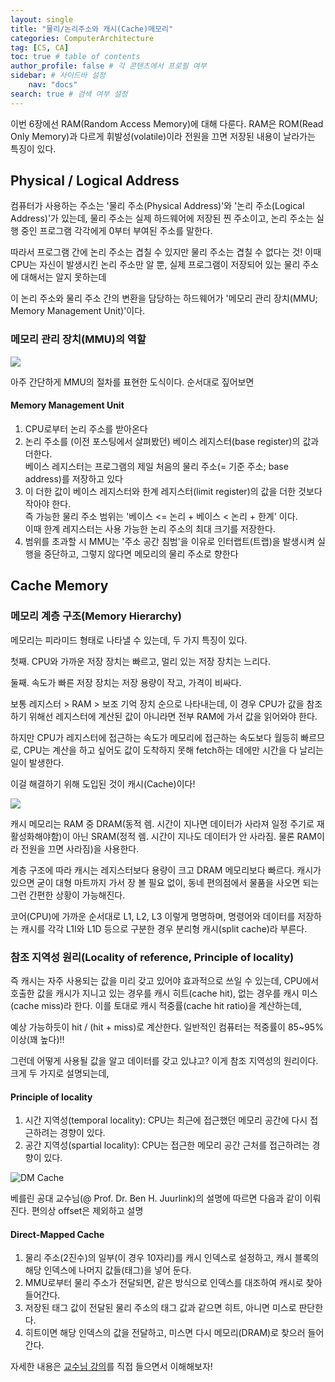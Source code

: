 ```yaml
---
layout: single
title: "물리/논리주소와 캐시(Cache)메모리"
categories: ComputerArchitecture
tag: [CS, CA]
toc: true # table of contents
author_profile: false # 각 콘텐츠에서 프로필 여부
sidebar: # 사이드바 설정
    nav: "docs"
search: true # 검색 여부 설정
---
```


이번 6장에선 RAM(Random Access Memory)에 대해 다룬다. RAM은 ROM(Read Only Memory)과 다르게 휘발성(volatile)이라 전원을 끄면 저장된 내용이 날라가는 특징이 있다.

## Physical / Logical Address

컴퓨터가 사용하는 주소는 '물리 주소(Physical Address)'와 '논리 주소(Logical Address)'가 있는데, 물리 주소는 실제 하드웨어에 저장된 찐 주소이고,
논리 주소는 실행 중인 프로그램 각각에게 0부터 부여된 주소를 말한다.

따라서 프로그램 간에 논리 주소는 겹칠 수 있지만 물리 주소는 겹칠 수 없다는 것! 이때 CPU는 자신이 발생시킨 논리 주소만 알 뿐, 실제 프로그램이 저장되어 있는 물리 주소에 대해서는 알지 못하는데

이 논리 주소와 물리 주소 간의 변환을 담당하는 하드웨어가 '메모리 관리 장치(MMU; Memory Management Unit)'이다.

### 메모리 관리 장치(MMU)의 역할

<img src="https://s3-ap-northeast-2.amazonaws.com/opentutorials-user-file/module/2974/6522.PNG">

아주 간단하게 MMU의 절차를 표현한 도식이다. 순서대로 짚어보면

<div class="notice--success">
<h4>Memory Management Unit</h4>
<ol>
<li>CPU로부터 논리 주소를 받아온다</li>
<li>논리 주소를 (이전 포스팅에서 살펴봤던) 베이스 레지스터(base register)의 값과 더한다. 
<br>베이스 레지스터는 프로그램의 제일 처음의 물리 주소(= 기준 주소; base address)를 저장하고 있다</li>
<li>이 더한 값이 베이스 레지스터와 한계 레지스터(limit register)의 값을 더한 것보다 작아야 한다.<br>즉 가능한 물리 주소 범위는 '베이스 <= 논리 + 베이스 < 논리 + 한계' 이다.
<br>이때 한계 레지스터는 사용 가능한 논리 주소의 최대 크기를 저장한다.</li>
<li>범위를 초과할 시 MMU는 '주소 공간 침범'을 이유로 인터랩트(트랩)을 발생시켜 실행을 중단하고, 그렇지 않다면 메모리의 물리 주소로 향한다</li>
</ol></div>

## Cache Memory

### 메모리 계층 구조(Memory Hierarchy)

메모리는 피라미드 형태로 나타낼 수 있는데, 두 가지 특징이 있다.

첫째. CPU와 가까운 저장 장치는 빠르고, 멀리 있는 저장 장치는 느리다.

둘째. 속도가 빠른 저장 장치는 저장 용량이 작고, 가격이 비싸다.

보통 레지스터 > RAM > 보조 기억 장치 순으로 나타내는데, 이 경우 CPU가 값을 참조하기 위해선 레지스터에 계산된 값이 아니라면 전부 RAM에 가서 값을 읽어와야 한다.

하지만 CPU가 레지스터에 접근하는 속도가 메모리에 접근하는 속도보다 월등히 빠르므로, CPU는 계산을 하고 싶어도 값이 도착하지 못해 fetch하는 데에만 시간을 다 날리는 일이 발생한다.

이걸 해결하기 위해 도입된 것이 캐시(Cache)이다!

<img src="https://media.geeksforgeeks.org/wp-content/uploads/20230609020524/Memory-Hierarchy-Design-768.png">

캐시 메모리는 RAM 중 DRAM(동적 렘. 시간이 지나면 데이터가 사라져 일정 주기로 재활성화해야함)이 아닌 SRAM(정적 렘. 시간이 지나도 데이터가 안 사라짐. 물론 RAM이라 전원을 끄면 사라짐)을 사용한다.

계층 구조에 따라 캐시는 레지스터보다 용량이 크고 DRAM 메모리보다 빠르다. 캐시가 있으면 굳이 대형 마트까지 가서 장 볼 필요 없이, 동네 편의점에서 물품을 사오면 되는 그런 간편한 상황이 가능해진다.

코어(CPU)에 가까운 순서대로 L1, L2, L3 이렇게 명명하며, 명령어와 데이터를 저장하는 캐시를 각각 L1I와 L1D 등으로 구분한 경우 분리형 캐시(split cache)라 부른다.

### 참조 지역성 원리(Locality of reference, Principle of locality)

즉 캐시는 자주 사용되는 값을 미리 갖고 있어야 효과적으로 쓰일 수 있는데, CPU에서 호출한 값을 캐시가 지니고 있는 경우를 캐시 히트(cache hit), 없는 경우를 캐시 미스(cache miss)라 한다.
이를 토대로 캐시 적중률(cache hit ratio)을 계산하는데, 

예상 가능하듯이 hit / (hit + miss)로 계산한다. 일반적인 컴퓨터는 적중률이 85~95% 이상(꽤 높다)!!

그런데 어떻게 사용될 값을 알고 데이터를 갖고 있냐고? 이게 참조 지역성의 원리이다. 크게 두 가지로 설명되는데,

<div class="notice--danger">
<h4>Principle of locality</h4>
<ol>
<li>시간 지역성(temporal locality): CPU는 최근에 접근했던 메모리 공간에 다시 접근하려는 경향이 있다.</li>
<li>공간 지역성(spartial locality): CPU는 접근한 메모리 공간 근처를 접근하려는 경향이 있다.</li>
</ol></div>

![DM Cache]({{site.url}}/images/2024-03-25-ca3/mapped_cache.png)

베를린 공대 교수님(@ Prof. Dr. Ben H. Juurlink)의 설명에 따르면 다음과 같이 이뤄진다. 편의상 offset은 제외하고 설명

<div class="notice--success">
<h4>Direct-Mapped Cache</h4>
<ol>
<li>물리 주소(2진수)의 일부(이 경우 10자리)를 캐시 인덱스로 설정하고, 캐시 블록의 해당 인덱스에 나머지 값들(태그)을 넣어 둔다.</li>
<li>MMU로부터 물리 주소가 전달되면, 같은 방식으로 인덱스를 대조하여 캐시로 찾아 들어간다.</li>
<li>저장된 태그 값이 전달된 물리 주소의 태그 값과 같으면 히트, 아니면 미스로 판단한다.</li>
<li>히트이면 해당 인덱스의 값을 전달하고, 미스면 다시 메모리(DRAM)로 찾으러 들어간다.</li>
</ol></div>

자세한 내용은 <a href="https://www.youtube.com/watch?v=l0f39oid9DM">교수님 강의</a>를 직접 들으면서 이해해보자!


